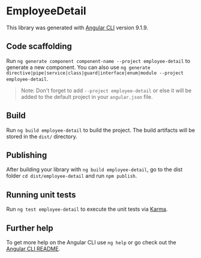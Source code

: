 # EmployeeDetail

This library was generated with [Angular CLI](https://github.com/angular/angular-cli) version 9.1.9.

## Code scaffolding

Run `ng generate component component-name --project employee-detail` to generate a new component. You can also use `ng generate directive|pipe|service|class|guard|interface|enum|module --project employee-detail`.
> Note: Don't forget to add `--project employee-detail` or else it will be added to the default project in your `angular.json` file. 

## Build

Run `ng build employee-detail` to build the project. The build artifacts will be stored in the `dist/` directory.

## Publishing

After building your library with `ng build employee-detail`, go to the dist folder `cd dist/employee-detail` and run `npm publish`.

## Running unit tests

Run `ng test employee-detail` to execute the unit tests via [Karma](https://karma-runner.github.io).

## Further help

To get more help on the Angular CLI use `ng help` or go check out the [Angular CLI README](https://github.com/angular/angular-cli/blob/master/README.md).
